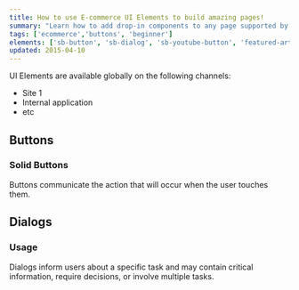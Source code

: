 ```yaml
---
title: How to use E-commerce UI Elements to build amazing pages!
summary: "Learn how to add drop-in components to any page supported by components."
tags: ['ecommerce','buttons', 'beginner']
elements: ['sb-button', 'sb-dialog', 'sb-youtube-button', 'featured-articles']
updated: 2015-04-10
---
```


UI Elements are available globally on the following channels:
* Site 1
* Internal application
* etc

## Buttons

### Solid Buttons
Buttons communicate the action that will occur when the user touches them.

<sb-button></sb-button>

## Dialogs

### Usage
Dialogs inform users about a specific task and may contain critical information, require decisions, or involve multiple tasks.